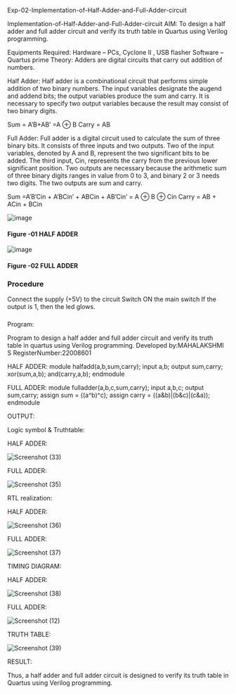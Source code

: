 Exp-02-Implementation-of-Half-Adder-and-Full-Adder-circuit

Implementation-of-Half-Adder-and-Full-Adder-circuit
AIM:
To design a half adder and full adder circuit and verify its truth table in Quartus using Verilog programming.

Equipments Required:
   Hardware – PCs, Cyclone II , USB flasher Software – Quartus prime
Theory:
    Adders are digital circuits that carry out addition of numbers.

Half Adder:
Half adder is a combinational circuit that performs simple addition of two binary numbers. The input variables designate the augend and addend bits; the output variables produce the sum and carry. It is necessary to specify two output variables because the result may consist of two binary digits.

Sum = A’B+AB’ =A ⊕ B Carry = AB

Full Adder:
Full adder is a digital circuit used to calculate the sum of three binary bits. It consists of three inputs and two outputs. Two of the input variables, denoted by A and B, represent the two significant bits to be added. The third input, Cin, represents the carry from the previous lower significant position. Two outputs are necessary because the arithmetic sum of three binary digits ranges in value from 0 to 3, and binary 2 or 3 needs two digits. The two outputs are sum and carry.

Sum =A’B’Cin + A’BCin’ + ABCin + AB’Cin’ = A ⊕ B ⊕ Cin Carry = AB + ACin + BCin

 ![image](https://user-images.githubusercontent.com/36288975/163552156-a13e5a56-c638-4110-97d9-8896907c8d25.png)

#### Figure -01 HALF ADDER 


![image](https://user-images.githubusercontent.com/36288975/163552057-b3547877-6d07-45b4-b7e0-bcfebfad9e1d.png)

#### Figure -02 FULL ADDER 

### Procedure

Connect the supply (+5V) to the circuit
Switch ON the main switch
If the output is 1, then the led glows.
### 
Program:

Program to design a half adder and full adder circuit and verify its truth table in quartus using Verilog programming.
Developed by:MAHALAKSHMI S 
RegisterNumber:22008601


HALF ADDER:
module halfadd(a,b,sum,carry);
input a,b;
output sum,carry;
xor(sum,a,b);
and(carry,a,b);
endmodule

FULL ADDER:
module fulladder(a,b,c,sum,carry);
input a,b,c;
output sum,carry;
assign sum = ((a^b)^c);
assign carry = ((a&b)|(b&c)|(c&a));
endmodule

OUTPUT:

Logic symbol & Truthtable:

HALF ADDER:

![Screenshot (33)](https://user-images.githubusercontent.com/122199968/212870671-22def116-4573-4ebe-b055-c0db72c05f55.png)

FULL ADDER:

![Screenshot (35)](https://user-images.githubusercontent.com/122199968/212871394-45d369db-b012-40d4-b8e7-3f4016c91324.png)



RTL realization:

HALF ADDER:

![Screenshot (36)](https://user-images.githubusercontent.com/122199968/212871692-6e97dd93-618d-4f6f-8b56-541f76c4c2ce.png)

FULL ADDER:

![Screenshot (37)](https://user-images.githubusercontent.com/122199968/212871937-a21d1f9d-cddf-46d4-9e90-bfe498712f98.png)


TIMING DIAGRAM:

HALF ADDER:

![Screenshot (38)](https://user-images.githubusercontent.com/122199968/212872254-ba36b6fb-ed69-479c-aa50-2bde5280c1cc.png)

FULL ADDER:

![Screenshot (12)](https://user-images.githubusercontent.com/122199968/212872557-600dea36-5664-4f00-be96-4caf59c4217a.png)



TRUTH TABLE:

![Screenshot (39)](https://user-images.githubusercontent.com/122199968/212872890-ee84e3eb-728d-49cb-b114-fd25562f6f7b.png)

RESULT:

Thus, a half adder and full adder circuit is designed to verify its truth table in Quartus using Verilog programming.

